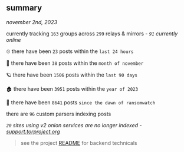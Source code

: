 
## summary
_november 2nd, 2023_

currently tracking `163` groups across `299` relays & mirrors - _`91` currently online_

⏲ there have been `23` posts within the `last 24 hours`

🦈 there have been `38` posts within the `month of november`

🪐 there have been `1506` posts within the `last 90 days`

🏚 there have been `3951` posts within the `year of 2023`

🦕 there have been `8641` posts `since the dawn of ransomwatch`

there are `96` custom parsers indexing posts

_`20` sites using v2 onion services are no longer indexed - [support.torproject.org](https://support.torproject.org/onionservices/v2-deprecation/)_

> see the project [README](https://github.com/joshhighet/ransomwatch#ransomwatch--) for backend technicals

